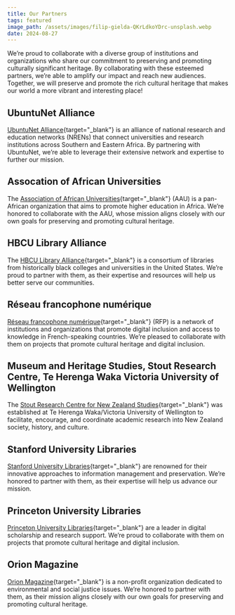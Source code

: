 ```yaml
---
title: Our Partners
tags: featured
image_path: /assets/images/filip-gielda-QKrLdkoYDrc-unsplash.webp
date: 2024-08-27
---
```


We’re proud to collaborate with a diverse group of institutions and organizations who share our commitment to preserving and promoting culturally significant heritage. By collaborating with these esteemed partners, we’re able to amplify our impact and reach new audiences. Together, we will preserve and promote the rich cultural heritage that makes our world a more vibrant and interesting place!

<!-- more -->

## UbuntuNet Alliance

[UbuntuNet Alliance](https://ubuntunet.net/){target="_blank"} is an alliance of national research and education networks (NRENs) that connect universities and research institutions across Southern and Eastern Africa. By partnering with UbuntuNet, we’re able to leverage their extensive network and expertise to further our mission. <!-- https://ubuntunet.net/the-ubuntunet-network/ -->

## Assocation of African Universities

The [Association of African Universities](https://aau.org/){target="_blank"} (AAU) is a pan-African organization that aims to promote higher education in Africa. We’re honored to collaborate with the AAU, whose mission aligns closely with our own goals for preserving and promoting cultural heritage.

## HBCU Library Alliance

The [HBCU Library Alliance](https://hbculibraries.org/){target="_blank"} is a consortium of libraries from historically black colleges and universities in the United States. We’re proud to partner with them, as their expertise and resources will help us better serve our communities.

## Réseau francophone numérique

[Réseau francophone numérique](http://www.rfnum.org){target="_blank"} (RFP) is a network of institutions and organizations that promote digital inclusion and access to knowledge in French-speaking countries. We’re pleased to collaborate with them on projects that promote cultural heritage and digital inclusion.

## Museum and Heritage Studies, Stout Research Centre, Te Herenga Waka Victoria University of Wellington

The [Stout Research Centre for New Zealand Studies](https://www.wgtn.ac.nz/stout-centre){target="_blank"} was established at Te Herenga Waka/Victoria University of Wellington to facilitate, encourage, and coordinate academic research into New Zealand society, history, and culture. 

## Stanford University Libraries

[Stanford University Libraries](https://library.stanford.edu/){target="_blank"} are renowned for their innovative approaches to information management and preservation. We’re honored to partner with them, as their expertise will help us advance our mission.

## Princeton University Libraries

[Princeton University Libraries](https://library.princeton.edu/){target="_blank"} are a leader in digital scholarship and research support. We’re proud to collaborate with them on projects that promote cultural heritage and digital inclusion.

## Orion Magazine

[Orion Magazine](https://orionmagazine.org/){target="_blank"} is a non-profit organization dedicated to environmental and social justice issues. We’re honored to partner with them, as their mission aligns closely with our own goals for preserving and promoting cultural heritage.